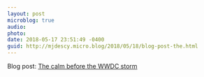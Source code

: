 ```yaml
---
layout: post
microblog: true
audio: 
photo: 
date: 2018-05-17 23:51:49 -0400
guid: http://mjdescy.micro.blog/2018/05/18/blog-post-the.html
---
```

Blog post: [The calm before the WWDC storm](https://mjdescy.me/2018/05/17/the-calm-before-the-wwdc-storm/)
